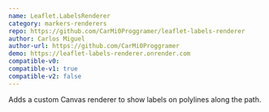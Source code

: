 ```yaml
---
name: Leaflet.LabelsRenderer
category: markers-renderers
repo: https://github.com/CarMi0Proggramer/leaflet-labels-renderer
author: Carlos Miguel
author-url: https://github.com/CarMi0Proggramer
demo: https://leaflet-labels-renderer.onrender.com
compatible-v0:
compatible-v1: true
compatible-v2: false
---
```


Adds a custom Canvas renderer to show labels on polylines along the path.
